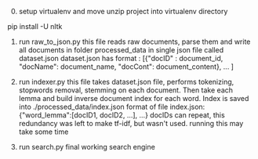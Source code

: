0) setup virtualenv and move unzip project into virtualenv directory


pip install -U nltk

1) run raw_to_json.py
  this file reads raw documents, parse them and write all documents in folder
  processed_data in single json file called dataset.json
  dataset.json has format : [{"docID" : document_id,
                              "docName": document_name,
                              "docCont": document_content}, ... ]

2) run indexer.py
  this file takes dataset.json file, performs tokenizing, stopwords removal,
  stemming on each document. Then take each lemma and build inverse document index
  for each word. Index is saved into ./processed_data/index.json
  format of file index.json: {"word_lemma":[docID1, docID2, ...], ...}
  docIDs can repeat, this redundancy was left to make tf-idf, but wasn't used.
  running this may take some time

3) run search.py
  final working search engine
